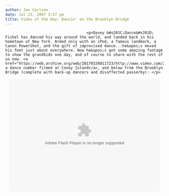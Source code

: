 ```yaml
---
author: Jen Carlson
date: Jul 23, 2007 3:57 pm
title: Video of the Day: Dancin' on the Brooklyn Bridge
---
```


	
										<p>Davey &#x201C;Dance&#x201D; Fishel has danced his way around the world, and landed back in his hometown of New York. Armed only with an iPod, a famous landmark, a Canon PowerShot, and the gift of improvised dance...he&apos;s moved his feet just about everywhere. Now he&apos;s got some amazing footage to show the grandkids one day, and of course to share with the rest of us now. <a href="https://web.archive.org/web/20170326011723/http://www.vimeo.com/247850">Here&apos;s a dance number filmed at Coney Island</a>, and below from the Brooklyn Bridge (complete with back-up dancers and disaffected passerby): </p>

<center><object type="application/x-shockwave-flash" width="480" height="360" data="https://web.archive.org/web/20170326011723im_/http://vimeo.com/moogaloop.swf?clip_id=247843&amp;server=vimeo.com&amp;fullscreen=1">	<param name="quality" value="best">	<param name="allowfullscreen" value="true">	<param name="scale" value="showAll">	<param name="movie" value="http://vimeo.com/moogaloop.swf?clip_id=247843&amp;server=vimeo.com&amp;fullscreen=1"></object><br><br></center>					
										
									
				